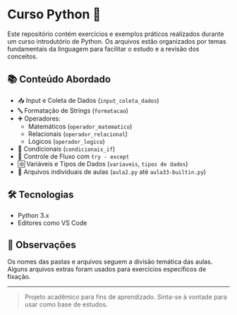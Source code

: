 # Curso Python 🐍
Este repositório contém exercícios e exemplos práticos realizados durante um curso introdutório de Python. Os arquivos estão organizados por temas fundamentais da linguagem para facilitar o estudo e a revisão dos conceitos.

## 📚 Conteúdo Abordado
- 📥 Input e Coleta de Dados (`input_coleta_dados`)
- 🔤 Formatação de Strings (`formatacao`)
- ➕ Operadores:
  - Matemáticos (`operador_matematico`)
  - Relacionais (`operador_relacional`)
  - Lógicos (`operador_logico`)
- 🧠 Condicionais (`condicionais_if`)
- 🔁 Controle de Fluxo com `try - except`
- 🆔 Variáveis e Tipos de Dados (`variaveis`, `tipos de dados`)
- 📁 Arquivos individuais de aulas (`aula2.py` até `aula33-builtin.py`)

## 🛠️ Tecnologias
- Python 3.x
- Editores como VS Code

## 🧾 Observações
Os nomes das pastas e arquivos seguem a divisão temática das aulas. Alguns arquivos extras foram usados para exercícios específicos de fixação.

---

> Projeto acadêmico para fins de aprendizado. Sinta-se à vontade para usar como base de estudos.

